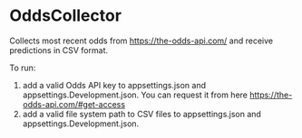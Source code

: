 # OddsCollector
Collects most recent odds from https://the-odds-api.com/ and receive predictions in CSV format.

To run:
1. add a valid Odds API key to appsettings.json and appsettings.Development.json. You can request it from here https://the-odds-api.com/#get-access
2. add a valid file system path to CSV files to appsettings.json and appsettings.Development.json.
